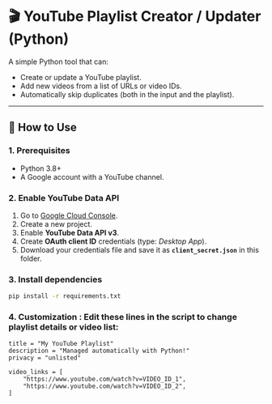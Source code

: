 # 🎬 YouTube Playlist Creator / Updater (Python)

A simple Python tool that can:
- Create or update a YouTube playlist.
- Add new videos from a list of URLs or video IDs.
- Automatically skip duplicates (both in the input and the playlist).

---

## 🚀 How to Use

### 1. Prerequisites
- Python 3.8+
- A Google account with a YouTube channel.

### 2. Enable YouTube Data API
1. Go to [Google Cloud Console](https://console.cloud.google.com/).
2. Create a new project.
3. Enable **YouTube Data API v3**.
4. Create **OAuth client ID** credentials (type: *Desktop App*).
5. Download your credentials file and save it as **`client_secret.json`** in this folder.

### 3. Install dependencies
```bash
pip install -r requirements.txt
```

### 4. Customization : Edit these lines in the script to change playlist details or video list:
```
title = "My YouTube Playlist"
description = "Managed automatically with Python!"
privacy = "unlisted"

video_links = [
    "https://www.youtube.com/watch?v=VIDEO_ID_1",
    "https://www.youtube.com/watch?v=VIDEO_ID_2",
]
```
